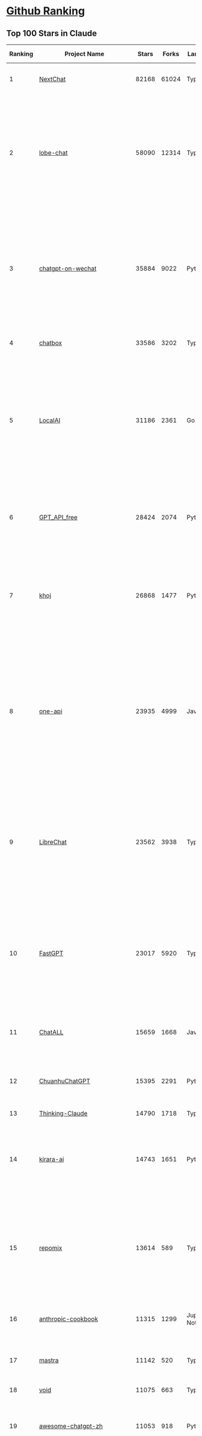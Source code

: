 [Github Ranking](../README.md)
==========

## Top 100 Stars in Claude

| Ranking | Project Name | Stars | Forks | Language | Open Issues | Description | Last Commit |
| ------- | ------------ | ----- | ----- | -------- | ----------- | ----------- | ----------- |
| 1 | [NextChat](https://github.com/ChatGPTNextWeb/NextChat) | 82168 | 61024 | TypeScript | 608 | ✨ Light and Fast AI Assistant. Support: Web \| iOS \| MacOS \| Android \|  Linux \| Windows | 2025-03-20T09:52:02Z |
| 2 | [lobe-chat](https://github.com/lobehub/lobe-chat) | 58090 | 12314 | TypeScript | 627 | 🤯 Lobe Chat - an open-source, modern-design AI chat framework. Supports Multi AI Providers( OpenAI / Claude 3 / Gemini / Ollama / DeepSeek / Qwen), Knowledge Base (file upload / knowledge management / RAG ), Multi-Modals (Plugins/Artifacts) and Thinking. One-click FREE deployment of your private ChatGPT/ Claude / DeepSeek application. | 2025-03-24T00:30:46Z |
| 3 | [chatgpt-on-wechat](https://github.com/zhayujie/chatgpt-on-wechat) | 35884 | 9022 | Python | 288 | 基于大模型搭建的聊天机器人，同时支持 微信公众号、企业微信应用、飞书、钉钉 等接入，可选择GPT3.5/GPT-4o/GPT-o1/ DeepSeek/Claude/文心一言/讯飞星火/通义千问/ Gemini/GLM-4/Claude/Kimi/LinkAI，能处理文本、语音和图片，访问操作系统和互联网，支持基于自有知识库进行定制企业智能客服。 | 2025-02-05T04:27:07Z |
| 4 | [chatbox](https://github.com/chatboxai/chatbox) | 33586 | 3202 | TypeScript | 614 | User-friendly Desktop Client App for AI Models/LLMs (GPT, Claude, Gemini, Ollama...) | 2025-03-20T15:20:56Z |
| 5 | [LocalAI](https://github.com/mudler/LocalAI) | 31186 | 2361 | Go | 416 | :robot: The free, Open Source alternative to OpenAI, Claude and others. Self-hosted and local-first. Drop-in replacement for OpenAI,  running on consumer-grade hardware. No GPU required. Runs gguf, transformers, diffusers and many more models architectures. Features: Generate Text, Audio, Video, Images, Voice Cloning, Distributed, P2P inference | 2025-03-23T21:37:14Z |
| 6 | [GPT_API_free](https://github.com/chatanywhere/GPT_API_free) | 28424 | 2074 | Python | 62 | Free ChatGPT&DeepSeek API Key，免费ChatGPT&DeepSeek API。免费接入DeepSeek API和GPT4 API，支持 gpt \| deepseek \| claude \| gemini \| grok 等排名靠前的常用大模型。 | 2025-03-17T20:29:27Z |
| 7 | [khoj](https://github.com/khoj-ai/khoj) | 26868 | 1477 | Python | 67 | Your AI second brain. Self-hostable. Get answers from the web or your docs. Build custom agents, schedule automations, do deep research. Turn any online or local LLM into your personal, autonomous AI (gpt, claude, gemini, llama, qwen, mistral). Get started - free. | 2025-03-23T18:38:58Z |
| 8 | [one-api](https://github.com/songquanpeng/one-api) | 23935 | 4999 | JavaScript | 809 | LLM API 管理 & 分发系统，支持 OpenAI、Azure、Anthropic Claude、Google Gemini、DeepSeek、字节豆包、ChatGLM、文心一言、讯飞星火、通义千问、360 智脑、腾讯混元等主流模型，统一 API 适配，可用于 key 管理与二次分发。单可执行文件，提供 Docker 镜像，一键部署，开箱即用。LLM API management & key redistribution system, unifying multiple providers under a single API. Single binary, Docker-ready, with an English UI. | 2025-02-21T11:30:22Z |
| 9 | [LibreChat](https://github.com/danny-avila/LibreChat) | 23562 | 3938 | TypeScript | 136 | Enhanced ChatGPT Clone: Features Agents, DeepSeek, Anthropic, AWS, OpenAI, Assistants API, Azure, Groq, o1, GPT-4o, Mistral, OpenRouter, Vertex AI, Gemini, Artifacts, AI model switching, message search, Code Interpreter, langchain, DALL-E-3, OpenAPI Actions, Functions, Secure Multi-User Auth, Presets, open-source for self-hosting. Active project. | 2025-03-24T03:39:08Z |
| 10 | [FastGPT](https://github.com/labring/FastGPT) | 23017 | 5920 | TypeScript | 475 | FastGPT is a knowledge-based platform built on the LLMs, offers a comprehensive suite of out-of-the-box capabilities such as data processing, RAG retrieval, and visual AI workflow orchestration, letting you easily develop and deploy complex question-answering systems without the need for extensive setup or configuration. | 2025-03-24T02:33:03Z |
| 11 | [ChatALL](https://github.com/ai-shifu/ChatALL) | 15659 | 1668 | JavaScript | 220 |  Concurrently chat with ChatGPT, Bing Chat, Bard, Alpaca, Vicuna, Claude, ChatGLM, MOSS, 讯飞星火, 文心一言 and more, discover the best answers | 2025-03-14T16:14:36Z |
| 12 | [ChuanhuChatGPT](https://github.com/GaiZhenbiao/ChuanhuChatGPT) | 15395 | 2291 | Python | 122 | GUI for ChatGPT API and many LLMs. Supports agents, file-based QA, GPT finetuning and query with web search. All with a neat UI. | 2025-03-13T09:36:38Z |
| 13 | [Thinking-Claude](https://github.com/richards199999/Thinking-Claude) | 14790 | 1718 | TypeScript | 1 | Let your Claude able to think | 2025-03-10T04:02:46Z |
| 14 | [kirara-ai](https://github.com/lss233/kirara-ai) | 14743 | 1651 | Python | 305 | 🤖 可 DIY 的 多模态 AI 聊天机器人 \| 🚀 快速接入 微信、 QQ、Telegram、等聊天平台 \| 🦈支持DeepSeek、Grok、Claude、Ollama、Gemini、OpenAI \| 工作流系统、网页搜索、AI画图、人设调教、虚拟女仆、语音对话 \|  | 2025-03-23T19:38:22Z |
| 15 | [repomix](https://github.com/yamadashy/repomix) | 13614 | 589 | TypeScript | 59 | 📦 Repomix (formerly Repopack) is a powerful tool that packs your entire repository into a single, AI-friendly file. Perfect for when you need to feed your codebase to Large Language Models (LLMs) or other AI tools like Claude, ChatGPT, DeepSeek, Perplexity, Gemini, Gemma, Llama, Grok, and more. | 2025-03-24T02:32:49Z |
| 16 | [anthropic-cookbook](https://github.com/anthropics/anthropic-cookbook) | 11315 | 1299 | Jupyter Notebook | 26 | A collection of notebooks/recipes showcasing some fun and effective ways of using Claude. | 2025-03-07T17:43:37Z |
| 17 | [mastra](https://github.com/mastra-ai/mastra) | 11142 | 520 | TypeScript | 69 | The TypeScript AI agent framework. ⚡ Assistants, RAG, observability. Supports any LLM: GPT-4, Claude, Gemini, Llama. | 2025-03-23T19:38:30Z |
| 18 | [void](https://github.com/voideditor/void) | 11075 | 663 | TypeScript | 59 | None | 2025-03-24T03:30:02Z |
| 19 | [awesome-chatgpt-zh](https://github.com/EmbraceAGI/awesome-chatgpt-zh) | 11053 | 918 | Python | 0 | ChatGPT 中文指南🔥，ChatGPT 中文调教指南，指令指南，应用开发指南，精选资源清单，更好的使用 chatGPT 让你的生产力 up up up! 🚀 | 2024-11-05T10:24:21Z |
| 20 | [claude-engineer](https://github.com/Doriandarko/claude-engineer) | 10935 | 1156 | Python | 10 | Claude Engineer is an interactive command-line interface (CLI) that leverages the power of Anthropic's Claude-3.5-Sonnet model to assist with software development tasks.This framework enables Claude to generate and manage its own tools, continuously expanding its capabilities through conversation. Available both as a CLI and a modern web interface | 2024-12-12T22:08:15Z |
| 21 | [LangBot](https://github.com/RockChinQ/LangBot) | 9851 | 726 | Python | 97 | 😎丰富生态、🧩支持扩展、🦄多模态 - 大模型原生即时通信机器人平台 \| 适配 QQ / 微信（企业微信、个人微信）/ 飞书 / 钉钉 / Discord / Telegram 等消息平台 \| 支持 ChatGPT、DeepSeek、Dify、Claude、Gemini、xAI Grok、Ollama、LM Studio、阿里云百炼、火山方舟、SiliconFlow、Qwen、Moonshot、ChatGLM、SillyTraven、MCP 等 LLM 的机器人 / Agent \| LLM-based instant messaging bots platform, supports Discord, Telegram, WeChat, Lark, DingTalk, QQ | 2025-03-24T01:52:08Z |
| 22 | [coai](https://github.com/coaidev/coai) | 8102 | 1091 | TypeScript | 19 | 🚀 Next Generation AI One-Stop Internationalization Solution. 🚀 下一代 AI 一站式 B/C 端解决方案，支持 OpenAI，Midjourney，Claude，讯飞星火，Stable Diffusion，DALL·E，ChatGLM，通义千问，腾讯混元，360 智脑，百川 AI，火山方舟，新必应，Gemini，Moonshot 等模型，支持对话分享，自定义预设，云端同步，模型市场，支持弹性计费和订阅计划模式，支持图片解析，支持联网搜索，支持模型缓存，丰富美观的后台管理与仪表盘数据统计。 | 2025-03-19T10:40:08Z |
| 23 | [Noi](https://github.com/lencx/Noi) | 7291 | 546 | JavaScript | 144 | 🚀 Power Your World with AI - Explore, Extend, Empower. | 2025-03-16T05:32:26Z |
| 24 | [Upsonic](https://github.com/Upsonic/Upsonic) | 7074 | 669 | Python | 38 | The most reliable AI agent framework that supports MCP. | 2025-03-24T01:37:13Z |
| 25 | [claude-code](https://github.com/anthropics/claude-code) | 6745 | 338 | Shell | 234 | Claude Code is an agentic coding tool that lives in your terminal, understands your codebase, and helps you code faster by executing routine tasks, explaining complex code, and handling git workflows - all through natural language commands. | 2025-03-11T23:39:42Z |
| 26 | [opencommit](https://github.com/di-sukharev/opencommit) | 6526 | 348 | JavaScript | 144 | GPT wrapper for git — generate commit messages with an LLM in 1 sec — works best with Claude 3.5 — supports local models too | 2025-03-17T08:40:01Z |
| 27 | [BlackFriday-GPTs-Prompts](https://github.com/friuns2/BlackFriday-GPTs-Prompts) | 6456 | 997 | None | 83 | List of free GPTs that doesn't require plus subscription  | 2024-11-08T11:03:14Z |
| 28 | [aichat](https://github.com/sigoden/aichat) | 6131 | 394 | Rust | 0 | All-in-one LLM CLI tool featuring Shell Assistant, Chat-REPL, RAG, AI Tools & Agents, with access to OpenAI, Claude, Gemini, Ollama, Groq, and more. | 2025-03-17T02:23:40Z |
| 29 | [new-api](https://github.com/Calcium-Ion/new-api) | 6122 | 1232 | Go | 133 | AI模型接口管理与分发系统，支持将多种大模型转为统一格式调用，支持OpenAI、Claude等格式，可供个人或者企业内部管理与分发渠道使用，本项目基于One API二次开发。🍥 The next-generation LLM gateway and AI asset management system supports multiple languages. | 2025-03-20T15:22:20Z |
| 30 | [promptfoo](https://github.com/promptfoo/promptfoo) | 5954 | 488 | TypeScript | 146 | Test your prompts, agents, and RAGs. Red teaming, pentesting, and vulnerability scanning for LLMs. Compare performance of GPT, Claude, Gemini, Llama, and more. Simple declarative configs with command line and CI/CD integration. | 2025-03-23T06:49:46Z |
| 31 | [llamacoder](https://github.com/Nutlope/llamacoder) | 5717 | 1242 | TypeScript | 37 | Open source Claude Artifacts – built with Llama 3.1 405B | 2025-01-22T11:28:23Z |
| 32 | [code2prompt](https://github.com/mufeedvh/code2prompt) | 5146 | 297 | Rust | 8 | A CLI tool to convert your codebase into a single LLM prompt with source tree, prompt templating, and token counting. | 2025-03-20T18:21:08Z |
| 33 | [fragments](https://github.com/e2b-dev/fragments) | 5061 | 655 | TypeScript | 10 | Open-source Next.js template for building apps that are fully generated by AI. By E2B. | 2025-03-23T12:03:13Z |
| 34 | [opencompass](https://github.com/open-compass/opencompass) | 5004 | 527 | Python | 282 | OpenCompass is an LLM evaluation platform, supporting a wide range of models (Llama3, Mistral, InternLM2,GPT-4,LLaMa2, Qwen,GLM, Claude, etc) over 100+ datasets. | 2025-03-24T03:21:14Z |
| 35 | [deepclaude](https://github.com/getAsterisk/deepclaude) | 4899 | 383 | Rust | 45 | A high-performance LLM inference API and Chat UI that integrates DeepSeek R1's CoT reasoning traces with Anthropic Claude models. | 2025-02-04T22:55:51Z |
| 36 | [deep-searcher](https://github.com/zilliztech/deep-searcher) | 4751 | 462 | Python | 18 | Open Source Deep Research Alternative to Reason and Search on Private Data. Written in Python. | 2025-03-24T02:00:10Z |
| 37 | [GodMode](https://github.com/smol-ai/GodMode) | 4247 | 335 | TypeScript | 50 | AI Chat Browser: Fast, Full webapp access to ChatGPT / Claude / Bard / Bing / Llama2! I use this 20 times a day. | 2024-07-29T00:31:03Z |
| 38 | [maestro](https://github.com/Doriandarko/maestro) | 4225 | 656 | Python | 33 | A framework for Claude Opus to intelligently orchestrate subagents. | 2024-07-01T06:49:15Z |
| 39 | [bot-on-anything](https://github.com/zhayujie/bot-on-anything) | 4039 | 926 | Python | 262 | A large model-based chatbot builder that can quickly integrate AI models (including ChatGPT, Claude, Gemini) into various software applications (such as Telegram, Gmail, Slack, and websites). | 2025-01-03T14:13:51Z |
| 40 | [obsidian-smart-connections](https://github.com/brianpetro/obsidian-smart-connections) | 3441 | 201 | JavaScript | 342 | Chat with your notes & see links to related content with AI embeddings. Use local models or 100+ via APIs like Claude, Gemini, ChatGPT & Llama 3 | 2025-03-23T20:45:23Z |
| 41 | [casibase](https://github.com/casibase/casibase) | 3345 | 397 | Go | 33 | ⚡️Open-source enterprise-level AI knowledge base and Manus-like agent management platform with admin UI, user management and Single-Sign-On⚡️, supports ChatGPT, Claude, DeepSeek R1, Llama, Ollama, HuggingFace, etc., chat bot demo: https://ai.casibase.com, admin UI demo: https://ai-admin.casibase.com | 2025-03-21T15:48:57Z |
| 42 | [every-chatgpt-gui](https://github.com/billmei/every-chatgpt-gui) | 3273 | 234 | None | 5 | Every front-end GUI client for ChatGPT, Claude, and other LLMs | 2025-03-11T23:29:34Z |
| 43 | [Awesome-ChatGPT-prompts-ZH_CN](https://github.com/L1Xu4n/Awesome-ChatGPT-prompts-ZH_CN) | 2976 | 165 | None | 12 | 如何将ChatGPT调教成一只猫娘 | 2023-07-18T15:57:44Z |
| 44 | [codecompanion.nvim](https://github.com/olimorris/codecompanion.nvim) | 2886 | 174 | Lua | 0 | ✨ AI-powered coding, seamlessly in Neovim | 2025-03-23T23:07:32Z |
| 45 | [aide](https://github.com/nicepkg/aide) | 2543 | 177 | TypeScript | 31 | Conquer Any Code in VSCode: One-Click Comments, Conversions, UI-to-Code, and AI Batch Processing of Files! 在 VSCode 中征服任何代码：一键注释、转换、UI 图生成代码、AI 批量处理文件！💪 | 2025-03-08T03:13:34Z |
| 46 | [poe-api](https://github.com/ading2210/poe-api) | 2502 | 316 | Python | 39 | [UNMAINTAINED] A reverse engineered Python API wrapper for Quora's Poe, which provides free access to ChatGPT, GPT-4, and Claude. | 2023-09-18T04:56:52Z |
| 47 | [free-llm-api-resources](https://github.com/cheahjs/free-llm-api-resources) | 2340 | 211 | Python | 2 | A list of free LLM inference resources accessible via API. | 2025-03-24T01:24:11Z |
| 48 | [DeepClaude](https://github.com/ErlichLiu/DeepClaude) | 2303 | 464 | Python | 22 | Unleash Next-Level AI! 🚀  💻 Code Generation: DeepSeek r1 + Claude 3.7 Sonnet - Unparalleled Performance! 📝 Content Creation: DeepSeek r1 + Gemini 2.0 - Superior Quality! 🔌 OpenAI-Compatible. 🌊 Streaming & Non-Streaming Support.  ✨ Experience the Future of AI – Today! Click to Try Now! ✨ | 2025-03-22T13:42:00Z |
| 49 | [griptape](https://github.com/griptape-ai/griptape) | 2234 | 191 | Python | 62 | Modular Python framework for AI agents and workflows with chain-of-thought reasoning, tools, and memory.  | 2025-03-21T17:09:57Z |
| 50 | [awesome-claude-prompts](https://github.com/langgptai/awesome-claude-prompts) | 2198 | 212 | None | 0 | This repo includes Claude prompt curation to use Claude better. | 2025-03-01T00:29:09Z |
| 51 | [elia](https://github.com/darrenburns/elia) | 2077 | 130 | Python | 12 | A snappy, keyboard-centric terminal user interface for interacting with large language models. Chat with ChatGPT, Claude, Llama 3, Phi 3, Mistral, Gemma and more. | 2024-10-10T19:12:52Z |
| 52 | [VLMEvalKit](https://github.com/open-compass/VLMEvalKit) | 2061 | 300 | Python | 77 | Open-source evaluation toolkit of large multi-modality models (LMMs), support 220+ LMMs, 80+ benchmarks | 2025-03-22T12:31:08Z |
| 53 | [claude-coder](https://github.com/kodu-ai/claude-coder) | 2056 | 122 | TypeScript | 15 | Kodu is an autonomous coding agent that lives in your IDE. It is a VSCode extension that can help you build your dream project step by step by leveraging the latest technologies in automated coding agents  | 2025-03-17T09:31:18Z |
| 54 | [ruby_llm](https://github.com/crmne/ruby_llm) | 1781 | 60 | Ruby | 18 | A delightful Ruby way to work with AI. No configuration madness, no complex callbacks, no handler hell – just beautiful, expressive Ruby code. | 2025-03-23T16:27:00Z |
| 55 | [dialoqbase](https://github.com/n4ze3m/dialoqbase) | 1741 | 274 | TypeScript | 39 | Create chatbots with ease | 2024-10-15T14:24:20Z |
| 56 | [fastmcp](https://github.com/jlowin/fastmcp) | 1733 | 84 | Python | 23 | The fast, Pythonic way to build Model Context Protocol servers 🚀  | 2025-03-22T22:00:49Z |
| 57 | [firecrawl-mcp-server](https://github.com/mendableai/firecrawl-mcp-server) | 1690 | 137 | JavaScript | 9 | Official Firecrawl MCP Server - Adds powerful web scraping to Cursor, Claude and any other LLM clients. | 2025-03-19T17:47:01Z |
| 58 | [tokencost](https://github.com/AgentOps-AI/tokencost) | 1609 | 73 | Python | 13 | Easy token price estimates for 400+ LLMs. TokenOps. | 2025-03-24T00:04:05Z |
| 59 | [Thinking_in_Java_MindMapping](https://github.com/LjyYano/Thinking_in_Java_MindMapping) | 1595 | 461 | None | 0 | 编程笔记、观影指南、读书笔记、生活感悟、Switch 游戏 | 2025-01-27T03:29:42Z |
| 60 | [GalTransl](https://github.com/GalTransl/GalTransl) | 1438 | 92 | Python | 29 | 支持GPT-4/Claude/Deepseek/Sakura等大语言模型的Galgame自动化翻译解决方案  Automated translation solution for visual novels supporting GPT-4/Claude/Deepseek/Sakura | 2025-03-22T04:50:15Z |
| 61 | [AIChatWeb](https://github.com/Nanjiren01/AIChatWeb) | 1422 | 397 | TypeScript | 20 | 在ChatGPT-Next-Web的基础上，增加注册登录，额度限制，邀请，敏感词，支付，基于docker一键部署。提供后台管理系统，可配置标题、欢迎词、额度不足提醒、公告 | 2024-07-19T07:23:42Z |
| 62 | [papersgpt-for-zotero](https://github.com/papersgpt/papersgpt-for-zotero) | 1416 | 46 | JavaScript | 36 | Zotero chat PDF with AI, DeepSeek, GPT 4.5, ChatGPT, Claude, Gemini | 2025-03-13T04:00:46Z |
| 63 | [mcp-playwright](https://github.com/executeautomation/mcp-playwright) | 1397 | 124 | TypeScript | 8 | Playwright Model Context Protocol Server - Tool to automate Browsers and APIs in Claude Desktop, Cline, Cursor IDE and More 🔌 | 2025-03-23T18:10:47Z |
| 64 | [ax](https://github.com/ax-llm/ax) | 1356 | 100 | TypeScript | 10 | The "official" unofficial DSPy framework. Build LLM powered agents and other workflows, based on the Stanford DSP paper. | 2025-03-17T20:13:33Z |
| 65 | [claude-to-chatgpt](https://github.com/jtsang4/claude-to-chatgpt) | 1283 | 151 | Python | 10 | This project converts the API of Anthropic's Claude model to the OpenAI Chat API format. | 2024-08-18T08:35:25Z |
| 66 | [Agently](https://github.com/AgentEra/Agently) | 1272 | 143 | Python | 26 | [GenAI Application Development Framework]  🚀 Build GenAI application quick and easy 💬 Easy to interact with GenAI agent in code using structure data and chained-calls syntax 🧩 Use Agently Workflow to manage complex GenAI working logic 🔀 Switch to any model without rewrite application code | 2025-03-21T05:58:25Z |
| 67 | [PandoraHelper](https://github.com/nianhua99/PandoraHelper) | 1264 | 172 | TypeScript | 6 | 使用 PandoraHelper 轻松和你的小伙伴共享 ChatGPT Plus/Claude Pro 服务！ | 2025-02-24T09:10:11Z |
| 68 | [modelfusion](https://github.com/vercel/modelfusion) | 1244 | 89 | TypeScript | 33 | The TypeScript library for building AI applications. | 2024-07-19T15:17:19Z |
| 69 | [ChatChat](https://github.com/okisdev/ChatChat) | 1243 | 216 | TypeScript | 3 | Chat Chat, your own unified chat and search to AI platform, with a simple and easy to use interface. | 2025-03-21T10:15:31Z |
| 70 | [spacy-llm](https://github.com/explosion/spacy-llm) | 1216 | 95 | Python | 37 | 🦙 Integrating LLMs into structured NLP pipelines | 2025-01-08T22:26:19Z |
| 71 | [aws-genai-llm-chatbot](https://github.com/aws-samples/aws-genai-llm-chatbot) | 1203 | 366 | TypeScript | 21 | A modular and comprehensive solution to deploy a Multi-LLM and Multi-RAG powered chatbot (Amazon Bedrock, Anthropic, HuggingFace, OpenAI, Meta, AI21, Cohere, Mistral) using AWS CDK on AWS | 2025-02-20T15:20:46Z |
| 72 | [sage](https://github.com/Storia-AI/sage) | 1201 | 105 | Python | 23 | Chat with any codebase in under two minutes \| Fully local or via third-party APIs | 2024-11-11T04:49:34Z |
| 73 | [claude-prompt-generator](https://github.com/aws-samples/claude-prompt-generator) | 1197 | 110 | Python | 1 | None | 2024-10-10T21:34:35Z |
| 74 | [prism](https://github.com/prism-php/prism) | 1159 | 85 | PHP | 16 | A unified interface for working with LLMs in Laravel | 2025-03-19T13:32:09Z |
| 75 | [AISuperDomain](https://github.com/win4r/AISuperDomain) | 1155 | 211 | C# | 34 | Aila(AI超元域): The premier AI integration tool for Windows, macOS, and Android. Ask once, get answers from 10+ AIs like ChatGPT, Gemini, Claude3, Copilot, Poe, perplexity and more. Features customizable AI and prompts. | 2025-03-05T00:15:34Z |
| 76 | [gp.nvim](https://github.com/Robitx/gp.nvim) | 1097 | 93 | Lua | 41 | Gp.nvim (GPT prompt) Neovim AI plugin: ChatGPT sessions & Instructable text/code operations & Speech to text [OpenAI, Ollama, Anthropic, ..] | 2024-09-23T12:32:50Z |
| 77 | [bedrock-claude-chat](https://github.com/aws-samples/bedrock-claude-chat) | 1066 | 393 | TypeScript | 111 | AWS-native chatbot using Bedrock + Claude (+Nova and Mistral) | 2025-03-21T17:46:28Z |
| 78 | [poe-api-wrapper](https://github.com/snowby666/poe-api-wrapper) | 1062 | 137 | Python | 27 | 👾 A Python API wrapper for Poe.com. With this, you will have free access to GPT-4, Claude, Llama, Gemini, Mistral and more! 🚀 | 2025-03-07T20:07:31Z |
| 79 | [LLM-Prompt-Library](https://github.com/abilzerian/LLM-Prompt-Library) | 1046 | 112 | Python | 0 | My personal prompt library for various LLMs + scripts & tools. Suitable for models from Deepseek, OpenAI, Claude, Meta, Mistral, Google, Grok, and others. | 2025-03-18T17:04:23Z |
| 80 | [APIPark](https://github.com/APIParkLab/APIPark) | 1019 | 143 | TypeScript | 68 | 🦄云原生、超高性能 AI&API网关，LLM API 管理、分发系统、开放平台，支持所有AI API，不限于OpenAI、Azure、Anthropic Claude、Google Gemini、DeepSeek、字节豆包、ChatGLM、文心一言、讯飞星火、通义千问、360 智脑、腾讯混元等主流模型，统一 API 请求和返回，API申请与审批，调用统计、负载均衡、多模型灾备。一键部署，开箱即用。Cloud native, ultra-high performance AI&API gateway, LLM API management, distribution system, open platform, supporting all AI APIs. | 2025-03-19T08:24:59Z |
| 81 | [chatgpt-shell](https://github.com/xenodium/chatgpt-shell) | 998 | 89 | Emacs Lisp | 36 | A multi-llm Emacs shell (ChatGPT, Claude, DeepSeek, Gemini, Kagi, Ollama, Perplexity) + editing integrations | 2025-03-20T09:10:00Z |
| 82 | [langchat](https://github.com/TyCoding/langchat) | 974 | 196 | Java | 8 | LangChat: Java LLMs/AI Project, Supports Multi AI Providers( Gitee AI/ 智谱清言 / 阿里通义 / 百度千帆 / DeepSeek / 抖音豆包 / 零一万物 / 讯飞星火 / OpenAI / Gemini / Ollama / Azure / Claude 等大模型), Java生态下AI大模型产品解决方案，快速构建企业级AI知识库、AI机器人应用 | 2025-02-21T09:41:53Z |
| 83 | [ChatGPT-Telegram-Bot](https://github.com/yym68686/ChatGPT-Telegram-Bot) | 971 | 305 | Python | 9 | TeleChat: 🤖️ an AI chat Telegram bot can Web Search Powered by GPT-3.5/4/4 Turbo/4o, DALL·E 3, Groq, Gemini 1.5 Pro/Flash and the official Claude2.1/3/3.5 API using Python on Zeabur, fly.io and Replit. | 2025-03-23T12:24:35Z |
| 84 | [GenAI_LLM_timeline](https://github.com/hollobit/GenAI_LLM_timeline) | 952 | 59 | None | 4 | ChatGPT, GenerativeAI and LLMs Timeline | 2024-05-19T23:57:02Z |
| 85 | [open-computer-use](https://github.com/e2b-dev/open-computer-use) | 945 | 123 | Python | 5 | AI computer use powered by open source LLMs and E2B Desktop Sandbox | 2025-03-13T07:46:24Z |
| 86 | [RisuAI](https://github.com/kwaroran/RisuAI) | 945 | 163 | TypeScript | 59 | Make your own story. User-friendly software for LLM roleplaying | 2025-03-23T07:48:18Z |
| 87 | [py-gpt](https://github.com/szczyglis-dev/py-gpt) | 932 | 179 | Python | 17 | Desktop AI Assistant powered by o1, o3, GPT-4, GPT-4 Vision, Gemini, Claude, Llama 3, DeepSeek, Bielik, DALL-E,  chat, vision, voice control, image generation and analysis, agents, command execution, file upload/download, speech synthesis and recognition, access to Web, memory, presets, assistants, plugins, and more. Linux, Windows, Mac | 2025-03-06T02:28:15Z |
| 88 | [codemcp](https://github.com/ezyang/codemcp) | 883 | 67 | Python | 29 | Coding assistant MCP for Claude Desktop | 2025-03-24T01:05:09Z |
| 89 | [generative-ai-use-cases-jp](https://github.com/aws-samples/generative-ai-use-cases-jp) | 859 | 204 | TypeScript | 88 | すぐに業務活用できるビジネスユースケース集付きの安全な生成AIアプリ実装 | 2025-03-21T08:54:43Z |
| 90 | [unity-mcp](https://github.com/justinpbarnett/unity-mcp) | 844 | 106 | C# | 17 | A Unity MCP server that allows MCP clients like Claude Desktop or Cursor to perform Unity Editor actions. | 2025-03-22T18:24:57Z |
| 91 | [HiveChat](https://github.com/HiveNexus/HiveChat) | 835 | 134 | TypeScript | 18 | An AI chat bot for small and medium-sized teams, supporting models such as Deepseek, Open AI, Claude, and Gemini. 专为中小团队设计的 AI 聊天应用，支持 Deepseek、Open AI、Claude、Gemini 等模型。 | 2025-03-23T09:02:00Z |
| 92 | [AIaW](https://github.com/NitroRCr/AIaW) | 817 | 68 | Vue | 7 | AI as Workspace - A better AI (LLM) client. Full-featured, lightweight. Support multiple workspaces, plugin system, cross-platform, local first + real-time cloud sync, Artifacts, MCP \| 更好的 AI 客户端 | 2025-03-24T03:32:27Z |
| 93 | [Claude-API](https://github.com/KoushikNavuluri/Claude-API) | 815 | 134 | Python | 20 | This project provides an unofficial API for Claude AI, allowing users to access and interact with Claude AI . | 2024-08-17T12:46:18Z |
| 94 | [IncarnaMind](https://github.com/junruxiong/IncarnaMind) | 792 | 53 | Python | 8 | Connect and chat with your multiple documents (pdf and txt) through GPT 3.5, GPT-4 Turbo, Claude and Local Open-Source LLMs | 2025-02-07T00:23:08Z |
| 95 | [raycast-g4f](https://github.com/XInTheDark/raycast-g4f) | 790 | 58 | JavaScript | 14 | Raycast extension to use GPT, Claude, Llama, and more... all for FREE! + Full support for custom APIs. | 2025-03-22T05:46:50Z |
| 96 | [chatgpt-adapter](https://github.com/bincooo/chatgpt-adapter) | 778 | 178 | Go | 18 | 集成了openai-api、coze、deepseek、cursor、windsurf、qodo、blackbox、you、grok、bing  绘画 多款AI的聊天逆向接口适配到 OpenAI API 标准接口服务端。 | 2025-03-23T16:00:12Z |
| 97 | [mac_computer_use](https://github.com/deedy/mac_computer_use) | 771 | 127 | Python | 10 | A fork of Anthropic Computer Use that you can run on Mac computers to give Claude and other AI models autonomous access to your computer. | 2024-12-16T05:21:06Z |
| 98 | [promptmap](https://github.com/utkusen/promptmap) | 758 | 79 | Python | 0 | a prompt injection scanner for custom LLM applications | 2025-03-08T12:01:47Z |
| 99 | [generative_ai_with_langchain](https://github.com/benman1/generative_ai_with_langchain) | 746 | 307 | Jupyter Notebook | 0 | Build large language model (LLM) apps with Python, ChatGPT and other models. This is the companion repository for the book on generative AI with LangChain. | 2025-03-22T15:04:44Z |
| 100 | [claude-unofficial-api](https://github.com/Explosion-Scratch/claude-unofficial-api) | 736 | 78 | JavaScript | 4 | Unofficial API for Claude-2 via Claude Web (Also CLI) | 2023-08-21T21:35:18Z |

